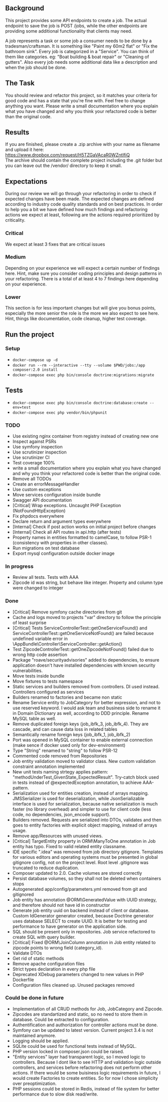 ## Background
This project provides some API endpoints to create a job. The actual endpoint to save the job is POST /jobs, 
while the other endpoints are providing some additional functionality that clients may need.

A job represents a task or some job a consumer needs to be done by a tradesman/craftsman.
It is something like "Paint my 60m2 flat" or "Fix the bathroom sink".
Every job is categorized in a "Service". You can think of them like categories. eg: "Boat building & boat repair" or "Cleaning of gutters".
Also every job needs some additional data like a description and when the job should be done.

## The Task
You should review and refactor this project, so it matches your criteria for good code and has a state that you're fine with. 
Feel free to change anything you want.
Please write a small documentation where you explain what you have changed and why you think your refactored code is better than the original code.

## Results
If you are finished, please create a .zip archive with your name as filename and upload it here:
https://www.dropbox.com/request/H5TZGaVAcaR0WZntIfiQ  
The archive should contain the complete project including the .git folder but you can leave out the /vendor/ directory to keep it small.

## Expectations
During our review we will go through your refactoring in order to check if expected changes have been made. The expected changes are defined according to industry code quality standards and on best practices. In order to help you a bit we have defined how much findings and refactoring actions we expect at least, following are the actions required prioritized by criticality.

### Critical
We expect at least 3 fixes that are critical issues

### Medium
Depending on your experience we will expect a certain number of findings here.
Hint, make sure you consider coding principles and design patterns in your refactoring.
There is a total of at least 4 to 7 findings here depending on your experience.

### Lower
This section is for less important changes but will give you bonus points, especially the more senior the role is the more we also expect to see here.
Hint, things like documentation, code cleanup, higher test coverage.


## Run the project
### Setup
- `docker-compose up -d`
- `docker run --rm --interactive --tty --volume $PWD/jobs:/app composer:2.0 install`
- `docker-compose exec php bin/console doctrine:migrations:migrate`

## Tests
- `docker-compose exec php bin/console doctrine:database:create --env=test`
- `docker-compose exec php vendor/bin/phpunit`

### TODO
* Use existing nginx container from registry instead of creating new one
* Inspect against PSRs
* Use symfony inspection
* Use scrutinizer inspection
* Use scrutinizer CI
* Test coverage 100%
* write a small documentation where you explain what you have changed and why you think your refactored code is better than the original code.
* Remove all TODOs
* Create an errorMessageHandler
* Use custom exceptions
* Move services configuration inside bundle
* Swagger API documentation
* [Critical] Wrap exceptions. Uncaught PHP Exception (NotFoundHttpException)
* Fix phpdocs everywhere
* Declare return and argument types everywhere
* [Internal] Check if post action works on initial project before changes
* [Internal] Check all API routes in api.http (after tests)
* Property names in entities formatted to camelCase, to follow PSR-1 (consistency with properties in other classes).
* Run migrations on test database
* Export mysql configuration outside docker image

### In progress
* Review all tests. Tests with AAA
* Zipcode id was string, but behave like integer. Property and column type were changed to integer

### Done
* [Critical] Remove symfony cache directories from git
* Cache and logs moved to projects "var" directory to follow the principle of least surprise
* [Critical] Tests ServiceControllerTest::getOneServiceFound() and ServiceControllerTest::getOneServiceNotFound() are failed because undefined variable error in \AppBundle\Controller\ServiceController::getAction()
* Test ZipcodeControllerTest::getOneZipcodeNotFound() failed due to wrong http code assertion
* Package "roave/securityadvisories" added to dependencies, to ensure application doesn't have installed dependencies with known security vulnerabilities.
* Move tests inside bundle
* Move fixtures to tests namespace
* Static services and builders removed from controllers. DI used instead. Controllers configured as services
* Builders renamed to factories and became non static
* Rename Service entity to JobCategory for better expression, and not to use reserved keyword. I would ask team and business side to rename it in Domain Dictionary as well, according to DDD principle. Rename MySQL table as well.
* Remove duplicated foreign keys (job_ibfk_3, job_ibfk_4). They are cascade, and can cause data loss in related tables
* Semantically rename foreign keys (job_ibfk_1, job_ibfk_2)
* Port was opened in MySQL container to enable external connection (make sence if docker used only for dev-environment)
* Type "String" renamed to "string" to follow PSR-12
* Commented code removed from Repositories
* Job entity validation moved to validator class. New custom validation constraint annotation implemented
* New unit tests naming strtegy applies pattern: "methodUnderTest_GivenState_ExpectedResult". Try-catch block used in tests instead of @expectedException annotation, to achieve AAA-pattern.
* Serialization used for entities creation, instead of arrays mapping. JMSSerializer is used for deserialization, while JsonSerializable interface is used for serialization, because native serialization is much faster (no library overhead) and simpler to use for client code (less code, no dependencies, json_encode support).
* Builders removed. Requests are serialized into DTOs, validates and then goes to entity factories with explicit object mapping, instead of arrays usage.
* Remove app/Resources with unused views.
* [Critical] TargetEntity property in ORM\ManyToOne annotation in Job entity has typo. Fixed to valid related entity classname.
* IDE specific ".idea" was removed from job directory gitignore. Templates for various editors and operating systems must be presented in global gitignore config, not on the project level. Root level .gitignore was truncated to reduce duplication.
* Composer updated to 2.0. Cache volumes are stored correctly
* Persist database volumes, so they shall not be deleted when containers stops
* Autogenerated app/config/parameters.yml removed from git and gitignored
* Job entity has annotation @ORM\GeneratedValue with UUID strategy, and therefore should not have id in constructor
* Generate job entity uuid on backend instead of client or database. Custom IdGenerator generator created, because Doctrine generator uses database SELECT to create UUID. It is better for testing and performance to have generator on the application side.
* SQL should be present only in repositories. Job service refactored to create SQL with query builder.
* [Critical] Fixed @ORM\JoinColumn annotation in Job entity related to zipcode points to wrong field (category_id).
* Validate DTOs
* Get rid of static methods
* Remove apache configuration files
* Strict types declaration in every php file
* Deprecated XDebug parameters changed to new values in PHP Dockerfile
* Configuration files cleaned up. Unused packages removed


### Could be done in future
* Implementation of all CRUD methods for Job, JobCategory and Zipcode.
* Zipcodes are standartized and static, so no need to store them in database. Could be extracted to configuration.
* Authentification and authorization for controller actions must be done.
* Symfony can be updated to latest version. Current project 3.4 is not maintained anymore.
* Logging should be applied.
* SQLite could be used for functional tests instead of MySQL.
* PHP version locked in composer.json could be raised.
* "Entity services" layer had transparent logic, so I moved logic to controllers. Because I dont like to see HTTP and validation logic outside controllers, and services before refactoring does not perform other actions. If there would be some buisiness logic requirements in future, I would create Factories to create entities. So for now I chose simplicity over preoptimization.
* PHP sessions could be stored in Redis, instead of file system for better performance due to slow disk read/write.
